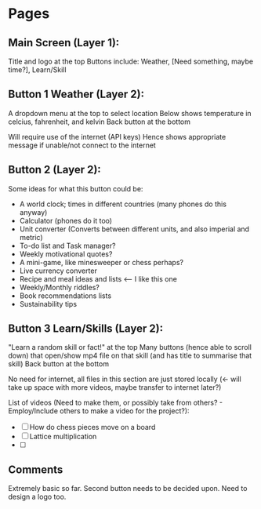 # Pages

## Main Screen (Layer 1):

Title and logo at the top
Buttons include: Weather, [Need something, maybe time?], Learn/Skill

## Button 1 Weather (Layer 2):

A dropdown menu at the top to select location
Below shows temperature in celcius, fahrenheit, and kelvin
Back button at the bottom

Will require use of the internet (API keys)
Hence shows appropriate message if unable/not connect to the internet

## Button 2 (Layer 2):

Some ideas for what this button could be:
- A world clock; times in different countries (many phones do this anyway)
- Calculator (phones do it too)
- Unit converter (Converts between different units, and also imperial and metric)
- To-do list and Task manager?
- Weekly motivational quotes?
- A mini-game, like minesweeper or chess perhaps?
- Live currency converter
- Recipe and meal ideas and lists <-- I like this one
- Weekly/Monthly riddles?
- Book recommendations lists
- Sustainability tips

## Button 3 Learn/Skills (Layer 2):

"Learn a random skill or fact!" at the top
Many buttons (hence able to scroll down) that open/show mp4 file on that skill (and has title to summarise that skill)
Back button at the bottom

No need for internet, all files in this section are just stored locally (<- will take up space with more videos, maybe transfer to internet later?)

List of videos (Need to make them, or possibly take from others? - Employ/Include others to make a video for the project?):
- [ ] How do chess pieces move on a board
- [ ] Lattice multiplication
- [ ] 

## Comments

Extremely basic so far. Second button needs to be decided upon. Need to design a logo too.
